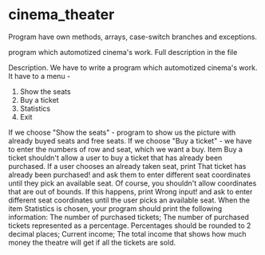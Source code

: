 # cinema_theater

Program have own methods, arrays, case-switch branches and exceptions.

program which automotized cinema's work. Full description in the file

Description.
We have to write a program which automotized cinema's work. It have to a menu -
1. Show the seats
2. Buy a ticket
3. Statistics
0. Exit

If we choose "Show the seats" - program to show us the picture with already buyed seats and free seats.
If we choose "Buy a ticket" - we have to enter the numbers of row and seat, which we want a buy.
Item Buy a ticket shouldn't allow a user to buy a ticket that has already been purchased.
If a user chooses an already taken seat, print That ticket has already been purchased! and ask them to enter different seat coordinates until they pick an available seat. Of course, you shouldn't allow coordinates that are out of bounds. If this happens, print Wrong input! and ask to enter different seat coordinates until the user picks an available seat.
When the item Statistics is chosen, your program should print the following information:
The number of purchased tickets;
The number of purchased tickets represented as a percentage. Percentages should be rounded to 2 decimal places;
Current income;
The total income that shows how much money the theatre will get if all the tickets are sold.



